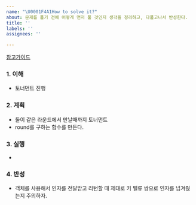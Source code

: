 ```yaml
---
name: "\U0001F4A1How to solve it?"
about: 문제를 풀기 전에 어떻게 먼저 풀 것인지 생각을 정리하고, 다풀고나서 반성한다.
title: ''
labels: ''
assignees: ''

---
```


[참고가이드](https://megaptera.notion.site/6-5f9b4105eb0748fd8f8baa631d92d6ea)

### 1. 이해
- 토너먼트 진행

### 2. 계획
- 둘이 같은 라운드에서 만날때까지 토너먼트
- round를 구하는 함수를 만든다.

### 3. 실행
- 

### 4. 반성
- 객체를 사용해서 인자를 전달받고 리턴할 때 제대로 키 밸류 쌍으로 인자를 넘겨줬는지 주의하자.

